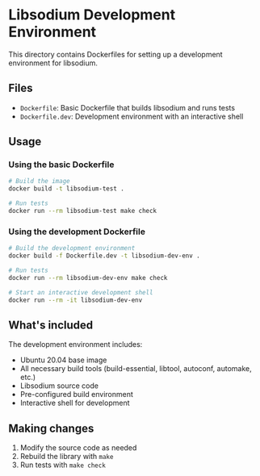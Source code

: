 # Libsodium Development Environment

This directory contains Dockerfiles for setting up a development environment for libsodium.

## Files

- `Dockerfile`: Basic Dockerfile that builds libsodium and runs tests
- `Dockerfile.dev`: Development environment with an interactive shell

## Usage

### Using the basic Dockerfile

```bash
# Build the image
docker build -t libsodium-test .

# Run tests
docker run --rm libsodium-test make check
```

### Using the development Dockerfile

```bash
# Build the development environment
docker build -f Dockerfile.dev -t libsodium-dev-env .

# Run tests
docker run --rm libsodium-dev-env make check

# Start an interactive development shell
docker run --rm -it libsodium-dev-env
```

## What's included

The development environment includes:

- Ubuntu 20.04 base image
- All necessary build tools (build-essential, libtool, autoconf, automake, etc.)
- Libsodium source code
- Pre-configured build environment
- Interactive shell for development

## Making changes

1. Modify the source code as needed
2. Rebuild the library with `make`
3. Run tests with `make check`